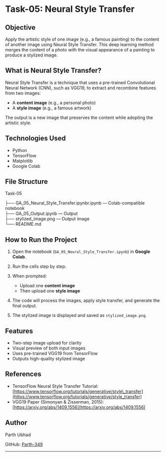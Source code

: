 
# Task-05: Neural Style Transfer

## Objective

Apply the artistic style of one image (e.g., a famous painting) to the content of another image using Neural Style Transfer. This deep learning method merges the content of a photo with the visual appearance of a painting to produce a stylized image.

## What is Neural Style Transfer?

Neural Style Transfer is a technique that uses a pre-trained Convolutional Neural Network (CNN), such as VGG19, to extract and recombine features from two images:

* A **content image** (e.g., a personal photo)
* A **style image** (e.g., a famous artwork)

The output is a new image that preserves the content while adopting the artistic style.

## Technologies Used

* Python
* TensorFlow
* Matplotlib
* Google Colab

## File Structure

Task-05

├── GA_05_Neural_Style_Transfer.ipynbr.ipynb — Colab-compatible notebook   
├── GA_05_Output.ipynb — Output  
├── stylized\_image.png — Output image    
└── README.md   

## How to Run the Project

1. Open the notebook (`GA_05_Neural_Style_Transfer.ipynb`) in **Google Colab**.
2. Run the cells step by step.
3. When prompted:

   * Upload one **content image**
   * Then upload one **style image**
4. The code will process the images, apply style transfer, and generate the final output.
5. The stylized image is displayed and saved as `stylized_image.png`.

## Features

* Two-step image upload for clarity
* Visual preview of both input images
* Uses pre-trained VGG19 from TensorFlow
* Outputs high-quality stylized image

## References

* TensorFlow Neural Style Transfer Tutorial: [https://www.tensorflow.org/tutorials/generative/style\_transfer](https://www.tensorflow.org/tutorials/generative/style_transfer)
* VGG19 Paper (Simonyan & Zisserman, 2015): [https://arxiv.org/abs/1409.1556](https://arxiv.org/abs/1409.1556)

## Author

Parth Ubhad

GitHub: [Parth-349](https://github.com/Parth-349)

---


